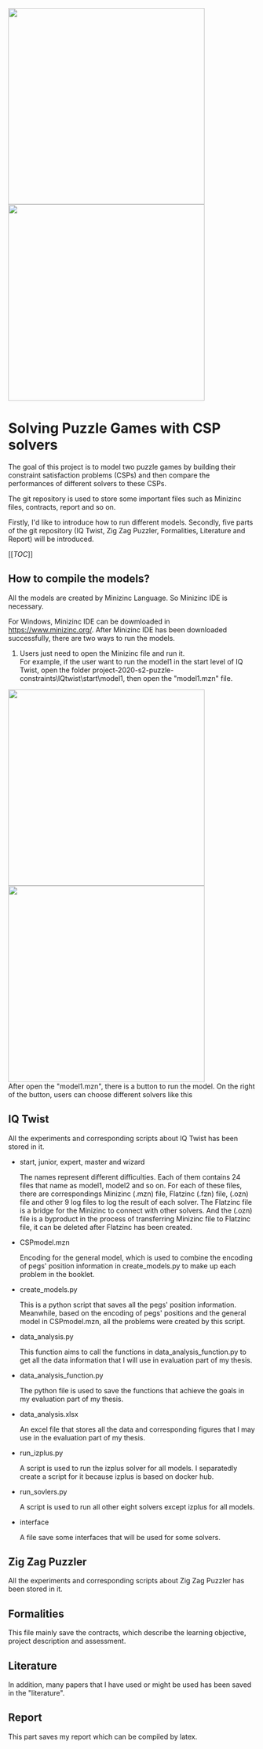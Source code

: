 <img src="https://www.rainbowfun.com.au/assets/full/LL1630.jpg?20191026165205" width="400">
<img src="https://cdn.shopify.com/s/files/1/0075/3523/1012/products/SmartGames-ZigZagPuzzler-3_1024x1024.jpg?v=1595315047" width="400">

# Solving Puzzle Games with CSP solvers
The goal of this project is to model two puzzle games by building their constraint satisfaction problems (CSPs) and then compare the performances of different solvers to these CSPs.

The git repository is used to store some important files such as Minizinc files, contracts, report and so on.

Firstly, I'd like to introduce how to run different models. Secondly, five parts of the git repository (IQ Twist, Zig Zag Puzzler, Formalities, Literature and Report) will be introduced.

[[_TOC_]]

## How to compile the models?

All the models are created by Minizinc Language. So Minizinc IDE is necessary.

For Windows, Minizinc IDE can be dowmloaded in https://www.minizinc.org/. After Minizinc IDE has been downloaded successfully, there are two ways to run the models.
1. Users just need to open the Minizinc file and run it. 
       <br />For example, if the user want to run the model1 in the start level of IQ Twist, open the folder project-2020-s2-puzzle-constraints\IQtwist\start\model1, then open the "model1.mzn" file.
<img src="https://scontent.fcbr1-1.fna.fbcdn.net/v/t1.0-9/122960098_1153314758403039_1749945961259741318_n.jpg?_nc_cat=100&ccb=2&_nc_sid=730e14&_nc_ohc=Qk3tP7zb2CMAX9ibU6X&_nc_ht=scontent.fcbr1-1.fna&oh=f72389009adc09b64a4c2543a323c0f6&oe=5FC26C67" width="400" >
<img src="https://scontent.fcbr1-1.fna.fbcdn.net/v/t1.0-9/123167070_1153314791736369_984035643482497166_n.jpg?_nc_cat=104&ccb=2&_nc_sid=730e14&_nc_ohc=i1cTc-TGk8cAX-k1QHa&_nc_ht=scontent.fcbr1-1.fna&oh=27009a734a4b950ada572cba973c7380&oe=5FC2D25C" width="400" >
<br />After open the "model1.mzn", there is a button to run the model. On the right of the button, users can choose different solvers like this

                        













## IQ Twist
All the experiments and corresponding scripts about IQ Twist has been stored in it.
* start, junior, expert, master and wizard

  The names represent different difficulties. Each of them contains 24 files that name as model1, model2 and so on. 
  For each of these files, there are correspondings Minizinc (.mzn) file, Flatzinc (.fzn) file, (.ozn) file and other 9 log files to log the result of each solver.
  The Flatzinc file is a bridge for the Minizinc to connect with other solvers. And the (.ozn) file is a byproduct in the process of transferring Minizinc file to Flatzinc file, it can be deleted after Flatzinc has been created.
* CSPmodel.mzn

  Encoding for the general model, which is used to combine the encoding of pegs' position information in create_models.py to make up each problem in the booklet.
* create_models.py

  This is a python script that saves all the pegs' position information. 
  Meanwhile, based on the encoding of pegs' positions and the general model in CSPmodel.mzn, all the problems were created by this script.
* data_analysis.py

  This function aims to call the functions in data_analysis_function.py to get all the data information that I will use in evaluation part of my thesis.
* data_analysis_function.py

  The python file is used to save the functions that achieve the goals in my evaluation part of my thesis.
* data_analysis.xlsx

  An excel file that stores all the data and corresponding figures that I may use in the evaluation part of my thesis.
* run_izplus.py

  A script is used to run the izplus solver for all models. I separatedly create a script for it because izplus is based on docker hub.
* run_sovlers.py

  A script is used to run all other eight solvers except izplus for all models. 

* interface 

  A file save some interfaces that will be used for some solvers.
## Zig Zag Puzzler
All the experiments and corresponding scripts about Zig Zag Puzzler has been stored in it.
## Formalities
This file mainly save the contracts, which describe the learning objective, project description and assessment.
## Literature
In addition, many papers that I have used or might be used has been saved in the "literature".
## Report
This part saves my report which can be compiled by latex.

